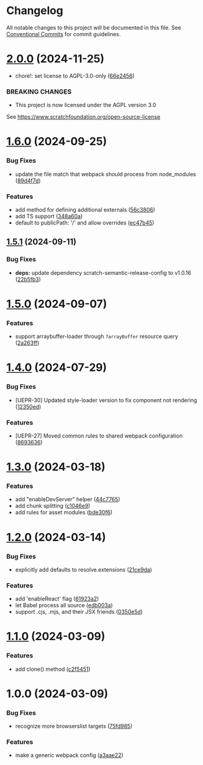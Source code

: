 # Changelog

All notable changes to this project will be documented in this file. See
[Conventional Commits](https://conventionalcommits.org) for commit guidelines.

# [2.0.0](https://github.com/scratchfoundation/scratch-webpack-configuration/compare/v1.6.0...v2.0.0) (2024-11-25)


* chore!: set license to AGPL-3.0-only ([66e2456](https://github.com/scratchfoundation/scratch-webpack-configuration/commit/66e2456649350eab6c56f0d6255f3a65d6876eb1))


### BREAKING CHANGES

* This project is now licensed under the AGPL version 3.0

See https://www.scratchfoundation.org/open-source-license

# [1.6.0](https://github.com/scratchfoundation/scratch-webpack-configuration/compare/v1.5.1...v1.6.0) (2024-09-25)


### Bug Fixes

* update the file match that webpack should process from node_modules ([89d4f7d](https://github.com/scratchfoundation/scratch-webpack-configuration/commit/89d4f7de4cb60ab9f262bfb5e765d67c7fc367a1))


### Features

* add method for defining additional externals ([56c3806](https://github.com/scratchfoundation/scratch-webpack-configuration/commit/56c38066111ec5d67d1faf39dc4ddaea5a091f90))
* add TS support ([348a60a](https://github.com/scratchfoundation/scratch-webpack-configuration/commit/348a60a0744bd881da3de792b900d9ec76e4eead))
* default to publicPath: '/' and allow overrides ([ec47b45](https://github.com/scratchfoundation/scratch-webpack-configuration/commit/ec47b45ea04b884b75b1b7df9a1cf3acff9443fb))

## [1.5.1](https://github.com/scratchfoundation/scratch-webpack-configuration/compare/v1.5.0...v1.5.1) (2024-09-11)


### Bug Fixes

* **deps:** update dependency scratch-semantic-release-config to v1.0.16 ([22b5fb3](https://github.com/scratchfoundation/scratch-webpack-configuration/commit/22b5fb3bcfb4df3a4f06eb6f82398771fab8bbd7))

# [1.5.0](https://github.com/scratchfoundation/scratch-webpack-configuration/compare/v1.4.0...v1.5.0) (2024-09-07)


### Features

* support arraybuffer-loader through `?arrayBuffer` resource query ([2a263ff](https://github.com/scratchfoundation/scratch-webpack-configuration/commit/2a263ff6e5f7cf895fac09d42866f3b6cf912e7f))

# [1.4.0](https://github.com/scratchfoundation/scratch-webpack-configuration/compare/v1.3.0...v1.4.0) (2024-07-29)


### Bug Fixes

* [UEPR-30] Updated style-loader version to fix component not rendering ([12350ed](https://github.com/scratchfoundation/scratch-webpack-configuration/commit/12350eda5774dbbaeded5e83e6f2a4aac70707bc))


### Features

* [UEPR-27] Moved common rules to shared webpack configuration ([8693636](https://github.com/scratchfoundation/scratch-webpack-configuration/commit/8693636e6dac0d305bade76d2056d2be7bf0e13c))

# [1.3.0](https://github.com/scratchfoundation/scratch-webpack-configuration/compare/v1.2.0...v1.3.0) (2024-03-18)


### Features

* add "enableDevServer" helper ([44c7765](https://github.com/scratchfoundation/scratch-webpack-configuration/commit/44c77658baeafaa715354e5de884cfefbc74d278))
* add chunk splitting ([c1046e9](https://github.com/scratchfoundation/scratch-webpack-configuration/commit/c1046e9a91c778bb237a0a4214ebcd95d5bc188c))
* add rules for asset modules ([bde30f6](https://github.com/scratchfoundation/scratch-webpack-configuration/commit/bde30f62b08697dee68a2750cf5b2650699eaf67))

# [1.2.0](https://github.com/scratchfoundation/scratch-webpack-configuration/compare/v1.1.0...v1.2.0) (2024-03-14)


### Bug Fixes

* explicitly add defaults to resolve.extensions ([21ce9da](https://github.com/scratchfoundation/scratch-webpack-configuration/commit/21ce9da9df20c83bea9b9c57d8a9d8bef96e3831))


### Features

* add 'enableReact' flag ([61923a2](https://github.com/scratchfoundation/scratch-webpack-configuration/commit/61923a29883fb5089441b6bc3cd9f8e65a078c9d))
* let Babel process all source ([edb003a](https://github.com/scratchfoundation/scratch-webpack-configuration/commit/edb003a62e30ac327dd2d0d82202285370589828))
* support .cjs, .mjs, and their JSX friends ([0350e5d](https://github.com/scratchfoundation/scratch-webpack-configuration/commit/0350e5ddef03f825cd79100e3e2ee4156ee76957))

# [1.1.0](https://github.com/scratchfoundation/scratch-webpack-configuration/compare/v1.0.0...v1.1.0) (2024-03-09)


### Features

* add clone() method ([c2f5451](https://github.com/scratchfoundation/scratch-webpack-configuration/commit/c2f5451022f99951dd0a1725f5fb752514882229))

# 1.0.0 (2024-03-09)


### Bug Fixes

* recognize more browserslist targets ([75fd985](https://github.com/scratchfoundation/scratch-webpack-configuration/commit/75fd985720674b480e13ce5431114432360e2abe))


### Features

* make a generic webpack config ([a3aae22](https://github.com/scratchfoundation/scratch-webpack-configuration/commit/a3aae2277fa2ec97a4c3d9a89348846d024a1099))
